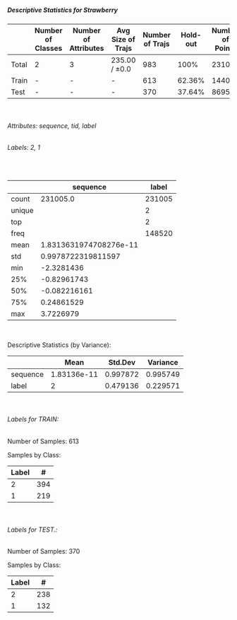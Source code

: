 ##### Descriptive Statistics for Strawberry


|       |   Number of Classes |   Number of Attributes |   Avg Size of Trajs |   Number of Trajs | Hold-out   |   Number of Points |   Longest Size |   Shortest Size |
|-------|---------------------|------------------------|---------------------|-------------------|------------|--------------------|----------------|-----------------|
| Total | 2                   | 3                      | 235.00 / ±0.0       | 983               | 100%       |             231005 |            235 |             235 |
| Train | -                   | -                      | -                   | 613               | 62.36%     |             144055 |            235 |             235 |
| Test  | -                   | -                      | -                   | 370               | 37.64%     |              86950 |            235 |             235 |

&nbsp;

###### Attributes: sequence, tid, label


###### Labels: 2, 1

&nbsp;

|        | sequence               | label   |
|--------|------------------------|---------|
| count  | 231005.0               | 231005  |
| unique |                        | 2       |
| top    |                        | 2       |
| freq   |                        | 148520  |
| mean   | 1.8313631974708276e-11 |         |
| std    | 0.9978722319811597     |         |
| min    | -2.3281436             |         |
| 25%    | -0.82961743            |         |
| 50%    | -0.082216161           |         |
| 75%    | 0.24861529             |         |
| max    | 3.7226979              |         |

&nbsp;

Descriptive Statistics (by Variance): 


|          |        Mean |   Std.Dev |   Variance |
|----------|-------------|-----------|------------|
| sequence | 1.83136e-11 |  0.997872 |   0.995749 |
| label    | 2           |  0.479136 |   0.229571 |

&nbsp;

###### Labels for TRAIN:


Number of Samples: 613
Samples by Class:
|   Label |   # |
|---------|-----|
|       2 | 394 |
|       1 | 219 |

&nbsp;

###### Labels for TEST.:


Number of Samples: 370
Samples by Class:
|   Label |   # |
|---------|-----|
|       2 | 238 |
|       1 | 132 |